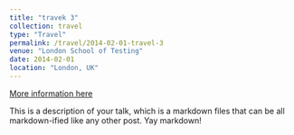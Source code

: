 ```yaml
---
title: "travek 3"
collection: travel
type: "Travel"
permalink: /travel/2014-02-01-travel-3
venue: "London School of Testing"
date: 2014-02-01
location: "London, UK"
---
```


[More information here](http://example2.com)

This is a description of your talk, which is a markdown files that can be all markdown-ified like any other post. Yay markdown!
